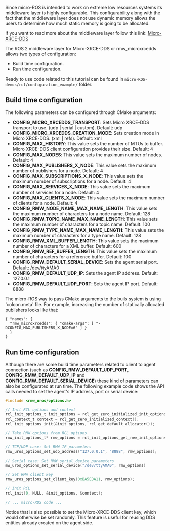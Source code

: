 Since micro-ROS is intended to work on extreme low resources systems its middleware layer is highly configurable. This configurability along with the fact that the middleware layer does not use dynamic memory allows the users to determine how much static memory is going to be allocated.

If you want to read more about the middleware layer follow this link: [Micro-XRCE-DDS](https://micro-xrce-dds.readthedocs.io/en/latest/)

The ROS 2 middleware layer for Micro-XRCE-DDS or rmw_microxrcedds allows two types of configuration:
- Build time configuration.
- Run time configuration.

Ready to use code related to this tutorial can be found in `micro-ROS-demos/rcl/configuration_example/` folder.

## Build time configuration

The following parameters can be configured through CMake arguments:

- **CONFIG_MICRO_XRCEDDS_TRANSPORT**: Sets Micro XRCE-DDS transport to use. (udp | serial | custom). Default: udp
- **CONFIG_MICRO_XRCEDDS_CREATION_MODE**: Sets creation mode in Micro XRCE-DDS. (xml | refs). Default: xml
- **CONFIG_MAX_HISTORY**: This value sets the number of MTUs to buffer. Micro XRCE-DDS client configuration provides their size. Default: 4
- **CONFIG_MAX_NODES**: This value sets the maximum number of nodes. Default: 4
- **CONFIG_MAX_PUBLISHERS_X_NODE**: This value sets the maximum number of publishers for a node. Default: 4
- **CONFIG_MAX_SUBSCRIPTIONS_X_NODE**: This value sets the maximum number of subscriptions for a node. Default: 4
- **CONFIG_MAX_SERVICES_X_NODE**: This value sets the maximum number of services for a node. Default: 4
- **CONFIG_MAX_CLIENTS_X_NODE**: This value sets the maximum number of clients for a node. Default: 4
- **CONFIG_RMW_NODE_NAME_MAX_NAME_LENGTH**: This value sets the maximum number of characters for a node name. Default: 128
- **CONFIG_RMW_TOPIC_NAME_MAX_NAME_LENGTH**: This value sets the maximum number of characters for a topic name. Default: 100
- **CONFIG_RMW_TYPE_NAME_MAX_NAME_LENGTH**: This value sets the maximum number of characters for a type name. Default: 128
- **CONFIG_RMW_XML_BUFFER_LENGTH**: This value sets the maximum number of characters for a XML buffer. Default: 600
- **CONFIG_RMW_REF_BUFFER_LENGTH**: This value sets the maximum number of characters for a reference buffer. Default: 100
- **CONFIG_RMW_DEFAULT_SERIAL_DEVICE**: Sets the agent serial port. Default: /dev/ttyAMA0
- **CONFIG_RMW_DEFAULT_UDP_IP**: Sets the agent IP address. Default: 127.0.0.1
- **CONFIG_RMW_DEFAULT_UDP_PORT**: Sets the agent IP port. Default: 8888
  
The micro-ROS way to pass CMake arguments to the buils system is using 'colcon.meta' file. For example, increasing the number of statically allocated publishers looks like that:

```
{ "names": {
  "rmw_microxrcedds": { "cmake-args": [ "-DCONFIG_MAX_PUBLISHERS_X_NODE=6" ] }
  }
}
```

## Run time configuration

Although there are some build time parameters related to client to agent connection (such as **CONFIG_RMW_DEFAULT_UDP_PORT**, **CONFIG_RMW_DEFAULT_UDP_IP** and **CONFIG_RMW_DEFAULT_SERIAL_DEVICE**) these kind of parameters can also be configurated at run time. The following example code shows the API calls needed to set the agent's IP address, port or serial device:

```c 
#include <rmw_uros/options.h>

// Init RCL options and context
rcl_init_options_t init_options = rcl_get_zero_initialized_init_options();
rcl_context_t context = rcl_get_zero_initialized_context();
rcl_init_options_init(&init_options, rcl_get_default_allocator());

// Take RMW options from RCL options
rmw_init_options_t* rmw_options = rcl_init_options_get_rmw_init_options(&init_options);

// TCP/UDP case: Set RMW IP parameters
rmw_uros_options_set_udp_address("127.0.0.1", "8888", rmw_options);

// Serial case: Set RMW serial device parameters
mw_uros_options_set_serial_device("/dev/ttyAMA0", rmw_options)

// Set RMW client key
rmw_uros_options_set_client_key(0xBA5EBA11, rmw_options);

// Init RCL
rcl_init(0, NULL, &init_options, &context);

// ... micro-ROS code ...
```

Notice that is also possible to set the Micro-XRCE-DDS client key, which would otherwise be set randomly. This feature is useful for reusing DDS entities already created on the agent side.

